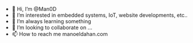 - 👋 Hi, I’m @Man0D
- 👀 I’m interested in embedded systems, IoT, website developments, etc..
- 🌱 I’m always learning something
- 💞️ I’m looking to collaborate on ...
- 📫 How to reach me manoeldahan.com

<!---
Man0D/Man0D is a ✨ special ✨ repository because its `README.md` (this file) appears on your GitHub profile.
You can click the Preview link to take a look at your changes.
--->
